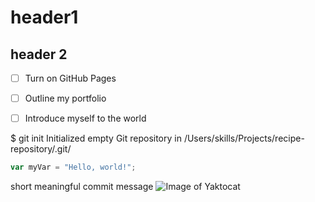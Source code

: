 # header1
## header 2

- [ ] Turn on GitHub Pages
- [ ] Outline my portfolio
- [ ] Introduce myself to the world


$ git init
Initialized empty Git repository in /Users/skills/Projects/recipe-repository/.git/

``` javascript
var myVar = "Hello, world!";
```

short meaningful commit message
![Image of Yaktocat](https://octodex.github.com/images/yaktocat.png)
